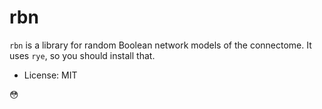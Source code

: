 # rbn

`rbn` is a library for random Boolean network models of the connectome. It uses `rye`, so you should install that.

* License: MIT

:flushed:

